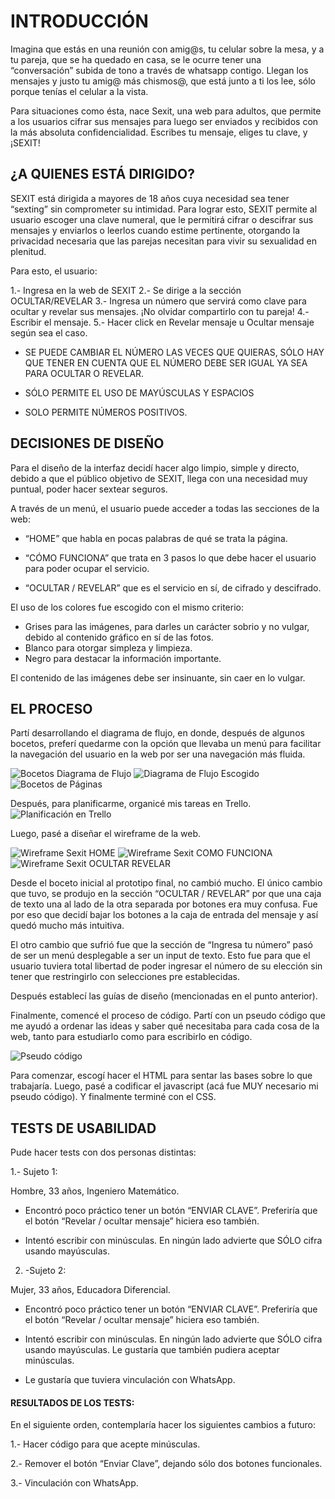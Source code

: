 # INTRODUCCIÓN

Imagina que estás en una reunión con amig@s, tu celular sobre la mesa, y a tu pareja, que se ha quedado en casa, se le ocurre tener una “conversación” subida de tono a través de whatsapp contigo. Llegan los mensajes y justo tu amig@ más chismos@, que está junto a ti los lee, sólo porque tenías el celular a la vista.

Para situaciones como ésta, nace Sexit, una web para adultos, que permite a los usuarios cifrar sus mensajes para luego ser enviados y recibidos con la más absoluta confidencialidad. Escribes tu mensaje, eliges tu clave, y ¡SEXIT!


## ¿A QUIENES ESTÁ DIRIGIDO?

SEXIT está dirigida a mayores de 18 años cuya necesidad sea tener “sexting” sin comprometer su intimidad. Para lograr esto, SEXIT permite al usuario escoger una clave numeral, que le permitirá cifrar o descifrar sus mensajes y enviarlos o leerlos cuando estime pertinente, otorgando la privacidad necesaria que las parejas necesitan para vivir su sexualidad en plenitud.

Para esto, el usuario:

1.- Ingresa en la web de SEXIT 
2.- Se dirige a la sección OCULTAR/REVELAR
3.- Ingresa un número que servirá como clave para ocultar y revelar sus mensajes. ¡No olvidar compartirlo con tu pareja! 
4.- Escribir el mensaje.
5.- Hacer click en Revelar mensaje u Ocultar mensaje según sea el caso.

- SE PUEDE CAMBIAR EL NÚMERO LAS VECES QUE QUIERAS, SÓLO HAY QUE TENER EN CUENTA QUE EL NÚMERO DEBE SER IGUAL YA SEA PARA OCULTAR O REVELAR.

- SÓLO PERMITE EL USO DE MAYÚSCULAS Y ESPACIOS

- SOLO PERMITE NÚMEROS POSITIVOS.


## DECISIONES DE DISEÑO

Para el diseño de la interfaz decidí hacer algo limpio, simple y directo, debido a que el público objetivo de SEXIT, llega con una necesidad muy puntual, poder hacer sextear seguros.

A través de un menú, el usuario puede acceder a todas las secciones de la web:

- “HOME” que habla en pocas palabras de qué se trata la página.

- “CÓMO FUNCIONA” que trata en 3 pasos lo que debe hacer el usuario para poder ocupar el servicio.

- “OCULTAR / REVELAR” que  es el servicio en sí, de cifrado y descifrado.

El uso de los colores fue escogido con el mismo criterio:

- Grises para las imágenes, para darles un carácter sobrio y no vulgar, debido al contenido gráfico en sí de las fotos.
- Blanco para otorgar simpleza y limpieza. 
- Negro para destacar la información importante.

El contenido de las imágenes debe ser insinuante, sin caer en lo vulgar. 


## EL PROCESO

Partí desarrollando el diagrama de flujo, en donde, después de algunos bocetos, preferí quedarme con la opción que llevaba un menú para facilitar la navegación del usuario en la web por ser una navegación más fluida. 

![Bocetos Diagrama de Flujo](https://i.ibb.co/FWWS3sj/IMG-5443.jpg)
![Diagrama de Flujo Escogido](https://i.ibb.co/5kyHK3J/IMG-5442.jpg)
![Bocetos de Páginas](https://i.ibb.co/YdGdYFV/IMG-5446.jpg)

Después, para planificarme, organicé mis tareas en Trello.
![Planificación en Trello](https://trello.com/b/Rvzbnp9H/tablero-cifrado-c%C3%A9sar)

Luego, pasé a diseñar el wireframe de la web. 

![Wireframe Sexit HOME](https://i.ibb.co/j3Py3Fn/Captura-de-pantalla-2019-08-23-a-las-12-01-37-a-m.png)
![Wireframe Sexit COMO FUNCIONA](https://i.ibb.co/ZSkzk5T/Captura-de-pantalla-2019-08-25-a-las-6-36-59-p-m.png)
![Wireframe Sexit OCULTAR REVELAR](https://i.ibb.co/Nrkph3R/Captura-de-pantalla-2019-08-25-a-las-6-37-01-p-m.png)

Desde el boceto inicial al prototipo final, no cambió mucho. El único cambio que tuvo, se produjo en la sección “OCULTAR / REVELAR” por que una caja de texto una al lado de la otra separada por botones era muy confusa. Fue por eso que decidí bajar los botones a la caja de entrada del mensaje y así quedó mucho más intuitiva.

El otro cambio que sufrió fue que la sección de “Ingresa tu número” pasó de ser un menú desplegable a ser un input de texto. Esto fue para que el usuario tuviera total libertad de poder ingresar el número de su elección sin tener que restringirlo con selecciones pre establecidas.

Después establecí las guías de diseño (mencionadas en el punto anterior).

Finalmente, comencé el proceso de código. Partí con un pseudo código que me ayudó a ordenar las ideas y saber qué necesitaba para cada cosa de la web, tanto para estudiarlo como para escribirlo en código.

![Pseudo código](https://i.ibb.co/ccRGSqr/IMG-5448.jpg)

Para comenzar, escogí hacer el HTML para sentar las bases sobre lo que trabajaría. Luego, pasé a codificar el javascript (acá fue MUY necesario mi pseudo código). Y finalmente terminé con el CSS.


## TESTS DE USABILIDAD

Pude hacer tests con dos personas distintas:

1.- Sujeto 1:

Hombre, 33 años, Ingeniero Matemático.

- Encontró poco práctico tener un botón “ENVIAR CLAVE”. Preferiría que el botón “Revelar / ocultar mensaje” hiciera eso también.

- Intentó escribir con minúsculas. En ningún lado advierte que SÓLO cifra usando mayúsculas.


2. -Sujeto 2:

Mujer, 33 años, Educadora Diferencial.

- Encontró poco práctico tener un botón “ENVIAR CLAVE”. Preferiría que el botón “Revelar / ocultar mensaje” hiciera eso también.

- Intentó escribir con minúsculas. En ningún lado advierte que SÓLO cifra usando mayúsculas. Le gustaría que también pudiera aceptar minúsculas.

- Le gustaría que tuviera vinculación con WhatsApp.


#### RESULTADOS DE LOS TESTS:

En el siguiente orden, contemplaría hacer los siguientes cambios a futuro:

1.- Hacer código para que acepte minúsculas.

2.- Remover el botón “Enviar Clave”, dejando sólo dos botones funcionales.

3.- Vinculación con WhatsApp.
